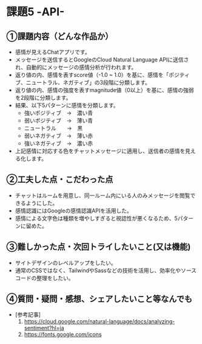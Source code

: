 # 課題5 -API-

## ①課題内容（どんな作品か）
- 感情が見えるChatアプリです。
- メッセージを送信するとGoogleのCloud Natural Language APIに送信され、自動的にメッセージの感情分析が行われます。
- 返り値の内、感情を表すscore値（-1.0 ~ 1.0）を基に、感情を「ポジティブ、ニュートラル、ネガティブ」の3段階に分類します。
- 返り値の内、感情の強度を表すmagnitude値（0以上）を基に、感情の強弱を2段階に分類します。
- 結果、以下5パターンに感情を分類します。
  - 強いポジティブ　→　濃い青
  - 弱いポジティブ　→　薄い青
  - ニュートラル　　→　黒
  - 弱いネガティブ　→　薄い赤
  - 強いネガティブ　→　濃い赤
- 上記感情に対応する色をチャットメッセージに適用し、送信者の感情を見える化します。

## ②工夫した点・こだわった点
- チャットはルームを用意し、同一ルーム内にいる人のみメッセージを閲覧できるようにした。
- 感情認識にはGoogleの感情認識APIを活用した。
- 感情による文字色は種類を増やしすぎると視認性が悪くなるため、5パターンに留めた。

## ③難しかった点・次回トライしたいこと(又は機能)
- サイトデザインのレベルアップをしたい。
- 通常のCSSではなく、TailwindやSassなどの技術を活用し、効率化やソースコードの整理をしたい。

## ④質問・疑問・感想、シェアしたいこと等なんでも
- [参考記事] 
  1. https://cloud.google.com/natural-language/docs/analyzing-sentiment?hl=ja
  2. https://fonts.google.com/icons
